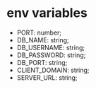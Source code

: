# env variables

- PORT: number;
- DB_NAME: string;
- DB_USERNAME: string;
- DB_PASSWORD: string;
- DB_PORT: string;
- CLIENT_DOMAIN: string;
- SERVER_URL: string;
